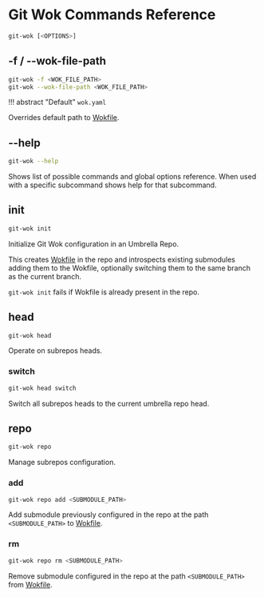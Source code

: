 # Git Wok Commands Reference

```sh
git-wok [<OPTIONS>]
```

## -f / --wok-file-path

```sh
git-wok -f <WOK_FILE_PATH>
git-wok --wok-file-path <WOK_FILE_PATH>
```

!!! abstract "Default"
    `wok.yaml`

Overrides default path to [Wokfile](./wokfile.md).


## --help

```sh
git-wok --help
```

Shows list of possible commands and global options reference. When used with a specific subcommand shows help for that subcommand.


## init

```sh
git-wok init
```

Initialize Git Wok configuration in an Umbrella Repo.

This creates [Wokfile](./wokfile.md) in the repo and introspects existing submodules adding them to the Wokfile, optionally switching them to the same branch as the current branch.

`git-wok init` fails if Wokfile is already present in the repo.


## head

```sh
git-wok head
```

Operate on subrepos heads.


### switch

```sh
git-wok head switch
```

Switch all subrepos heads to the current umbrella repo head.


## repo

```sh
git-wok repo
```

Manage subrepos configuration.


### add

```sh
git-wok repo add <SUBMODULE_PATH>
```

Add submodule previously configured in the repo at the path `<SUBMODULE_PATH>` to [Wokfile](./wokfile.md).


### rm

```sh
git-wok repo rm <SUBMODULE_PATH>
```

Remove submodule configured in the repo at the path `<SUBMODULE_PATH>` from [Wokfile](./wokfile.md).
